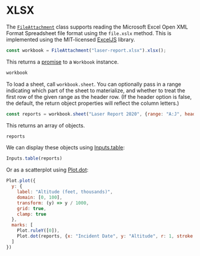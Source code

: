 # XLSX

The [`FileAttachment`](../javascript/files) class supports reading the Microsoft Excel Open XML Format Spreadsheet file format using the `file.xslx` method. This is implemented using the MIT-licensed [ExcelJS](https://github.com/exceljs/exceljs) library.

```js echo
const workbook = FileAttachment("laser-report.xlsx").xlsx();
```

This returns a [promise](../javascript/promises) to a `Workbook` instance.

```js echo
workbook
```

To load a sheet, call `workbook.sheet`. You can optionally pass in a range indicating which part of the sheet to materialize, and whether to treat the first row of the given range as the header row. (If the header option is false, the default, the return object properties will reflect the column letters.)

```js echo
const reports = workbook.sheet("Laser Report 2020", {range: "A:J", headers: true});
```

This returns an array of objects.

```js echo
reports
```

We can display these objects using [Inputs.table](./inputs#table):

```js echo
Inputs.table(reports)
```

Or as a scatterplot using [Plot.dot](https://observablehq.com/plot/marks/dot):

```js echo
Plot.plot({
  y: {
    label: "Altitude (feet, thousands)",
    domain: [0, 100],
    transform: (y) => y / 1000,
    grid: true,
    clamp: true
  },
  marks: [
    Plot.ruleY([0]),
    Plot.dot(reports, {x: "Incident Date", y: "Altitude", r: 1, stroke: "Incident Time", tip: true})
  ]
})
```
